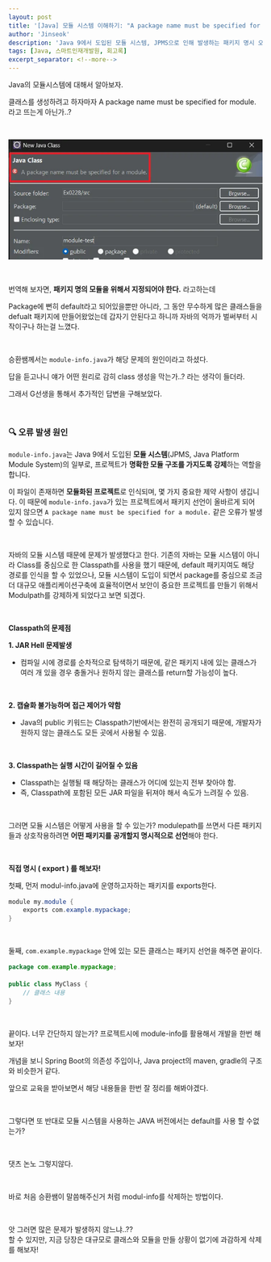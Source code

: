 ```yaml
---
layout: post
title: '[Java] 모듈 시스템 이해하기: "A package name must be specified for module" 오류 해결'
author: 'Jinseok'
description: 'Java 9에서 도입된 모듈 시스템, JPMS으로 인해 발생하는 패키지 명시 오류의 원인과 해결 방법을 알아보자. Classpath와 Modulepath의 차이점과 실제 개발 환경에서의 선택 방법에 대해서.'
tags: [Java, 스마트인재개발원, 회고록]
excerpt_separator: <!--more-->
---
```


Java의 모듈시스템에 대해서 알아보자.

<!--more-->

클래스를 생성하려고 하자마자 A package name must be specified for module. 라고 뜨는게 아닌가..?

<br>

![image.png](../assets/img/error01.png)

<br>

번역해 보자면, **패키지 명의 모듈을 위해서 지정되어야 한다.** 라고하는데

Package에 뻔히 default라고 되어있을뿐만 아니라, 그 동안 무수하게 많은 클래스들을 defualt 패키지에 만들어왔었는데 갑자기 안된다고 하니까 자바의 억까가 벌써부터 시작이구나 하는걸 느꼈다.

<br>

승환쌤께서는 `module-info.java`가 해당 문제의 원인이라고 하셨다.

답을 듣고나니 얘가 어떤 원리로 감히 class 생성을 막는가..? 라는 생각이 들더라.

그래서 G선생을 통해서 추가적인 답변을 구해보았다.

<br>

### 🔍 **오류 발생 원인**

`module-info.java`는 Java 9에서 도입된 **모듈 시스템**(JPMS, Java Platform Module System)의 일부로, 프로젝트가 **명확한 모듈 구조를 가지도록 강제**하는 역할을 합니다.

이 파일이 존재하면 **모듈화된 프로젝트**로 인식되며, 몇 가지 중요한 제약 사항이 생깁니다. 이 때문에 `module-info.java`가 있는 프로젝트에서 패키지 선언이 올바르게 되어 있지 않으면 `A package name must be specified for a module.` 같은 오류가 발생할 수 있습니다.

<br>

자바의 모듈 시스템 때문에 문제가 발생했다고 한다.
기존의 자바는 모듈 시스템이 아니라 Class를 중심으로 한 Classpath를 사용을 했기 때문에, default 패키지여도 해당 경로를 인식을 할 수 있었으나, 모듈 시스템이 도입이 되면서 package를 중심으로 조금 더 대규모 애플리케이션구축에 효율적이면서 보안이 중요한 프로젝트를 만들기 위해서 Modulpath를 강제하게 되었다고 보면 되겠다.

<br>

**Classpath의 문제점**

**1. JAR Hell 문제발생**

-   컴파일 시에 경로를 순차적으로 탐색하기 때문에, 같은 패키지 내에 있는 클래스가 여러 개 있을 경우 충돌거나 원하지 않는 클래스를 return할 가능성이 높다.

<br>

**2. 캡슐화 불가능하며 접근 제어가 약함**

-   Java의 public 키워드는 Classpath기반에서는 완전히 공개되기 때문에, 개발자가 원하지 않는 클래스도 모든 곳에서 사용될 수 있음.

<br>

**3. Classpath는 실행 시간이 길어질 수 있음**

-   Classpath는 실행될 때 해당하는 클래스가 어디에 있는지 전부 찾아야 함.
-   즉, Classpath에 포함된 모든 JAR 파일을 뒤져야 해서 속도가 느려질 수 있음.

<br>

그러면 모듈 시스템은 어떻게 사용을 할 수 있는가?
modulepath를 쓰면서 다른 패키지들과 상호작용하려면 **어떤 패키지를 공개할지 명시적으로 선언**해야 한다.

<br>

**직접 명시 ( export ) 를 해보자!**

첫째, 먼저 modul-info.java에 운영하고자하는 패키지를 exports한다.

```java
module my.module {
    exports com.example.mypackage;
}
```

<br>

둘째, `com.example.mypackage` 안에 있는 모든 클래스는 패키지 선언을 해주면 끝이다.

```java
package com.example.mypackage;

public class MyClass {
    // 클래스 내용
}
```

<br>

끝이다. 너무 간단하지 않는가?
프로젝트시에 module-info를 활용해서 개발을 한번 해보자!

개념을 보니 Spring Boot의 의존성 주입이나, Java project의 maven, gradle의 구조와 비슷한거 같다.

앞으로 교육을 받아보면서 해당 내용들을 한번 잘 정리를 해봐야겠다.

<br>

그렇다면 또 반대로 모듈 시스템을 사용하는 JAVA 버전에서는 default를 사용 할 수없는가?

<br>

댓츠 논노 그렇지않다.

<br>

바로 처음 승환쌤이 말씀해주신거 처럼 modul-info를 삭제하는 방법이다.

<br>

앗 그러면 많은 문제가 발생하지 않느냐..??  
할 수 있지만, 지금 당장은 대규모로 클래스와 모듈을 만들 상황이 없기에 과감하게 삭제를 해보자!
